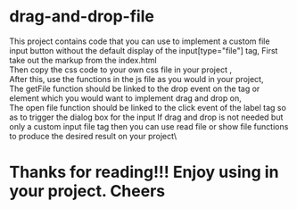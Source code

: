 # drag-and-drop-file

This project contains code that you can use to implement a custom file input button without the default display of the input[type="file"] tag,
First take out the markup from the index.html\
Then copy the css code to your own css file in your project ,\
After this, use the functions in the js file as you would in your project,\
The getFile function should be linked to the drop event on the tag or element which you would want to implement drag and drop on,\
The open file function should be linked to the click event of the label tag so as to trigger the dialog box for the input 
If drag and drop is not needed but only a custom input file tag then you can use read file or show file functions to produce the desired result on your project\
# Thanks for reading!!! Enjoy using in your project. Cheers
